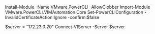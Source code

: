 Install-Module -Name VMware.PowerCLI -AllowClobber
Import-Module VMware.PowerCLI.VIMAutomation.Core
Set-PowerCLIConfiguration -InvalidCertificateAction Ignore -confirm:$false

$server = "172.23.0.20"
Connect-VIServer -Server $server
